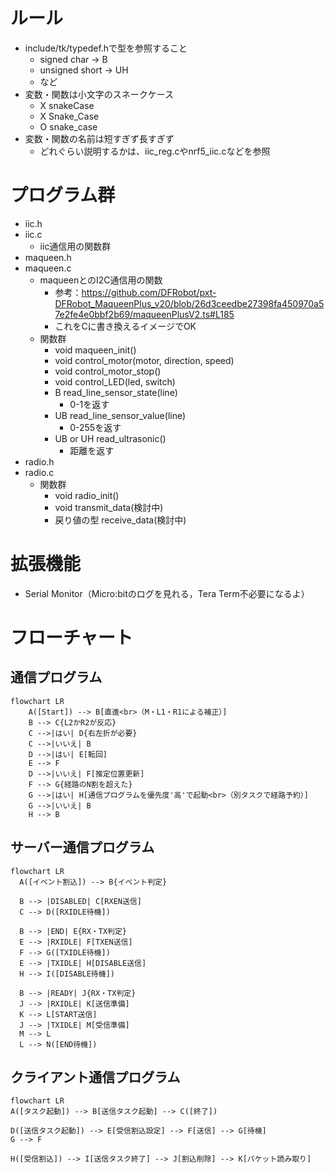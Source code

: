 # ルール
- include/tk/typedef.hで型を参照すること
  - signed char -> B
  - unsigned short -> UH
  - など
- 変数・関数は小文字のスネークケース
  - X snakeCase
  - X Snake_Case
  - O snake_case
- 変数・関数の名前は短すぎず長すぎず
  - どれぐらい説明するかは、iic_reg.cやnrf5_iic.cなどを参照

# プログラム群
- iic.h
- iic.c
  - iic通信用の関数群
- maqueen.h
- maqueen.c
  - maqueenとのI2C通信用の関数
    - 参考：https://github.com/DFRobot/pxt-DFRobot_MaqueenPlus_v20/blob/26d3ceedbe27398fa450970a57e2fe4e0bbf2b69/maqueenPlusV2.ts#L185
    - これをCに書き換えるイメージでOK
  - 関数群
    - void maqueen_init()
    - void control_motor(motor, direction, speed)
    - void control_motor_stop()
    - void control_LED(led, switch)
    - B read_line_sensor_state(line)
      - 0-1を返す
    - UB read_line_sensor_value(line)
      - 0-255を返す
    - UB or UH read_ultrasonic()
      - 距離を返す
- radio.h
- radio.c
  - 関数群
    - void radio_init()
    - void transmit_data(検討中)
    - 戻り値の型 receive_data(検討中)

# 拡張機能
- Serial Monitor（Micro:bitのログを見れる，Tera Term不必要になるよ）

# フローチャート
## 通信プログラム
```mermaid
flowchart LR
    A([Start]) --> B[直進<br>（M・L1・R1による補正）]
    B --> C{L2かR2が反応}
    C -->|はい| D{右左折が必要}
    C -->|いいえ| B
    D -->|はい| E[転回]
    E --> F
    D -->|いいえ| F[推定位置更新]
    F --> G{経路のN割を超えた}
    G -->|はい| H[通信プログラムを優先度'高'で起動<br>（別タスクで経路予約）]
    G -->|いいえ| B
    H --> B
```

## サーバー通信プログラム
```mermaid
flowchart LR
  A([イベント割込]) --> B{イベント判定}
  
  B --> |DISABLED| C[RXEN送信]
  C --> D([RXIDLE待機])

  B --> |END| E{RX・TX判定}
  E --> |RXIDLE| F[TXEN送信]
  F --> G([TXIDLE待機])
  E --> |TXIDLE| H[DISABLE送信]
  H --> I([DISABLE待機])
  
  B --> |READY| J{RX・TX判定}
  J --> |RXIDLE| K[送信準備]
  K --> L[START送信]
  J --> |TXIDLE| M[受信準備]
  M --> L
  L --> N([END待機])
```

## クライアント通信プログラム
```mermaid
flowchart LR
A([タスク起動]) --> B[送信タスク起動] --> C([終了])

D([送信タスク起動]) --> E[受信割込設定] --> F[送信] --> G[待機]
G --> F

H([受信割込]) --> I[送信タスク終了] --> J[割込削除] --> K[パケット読み取り]

```

